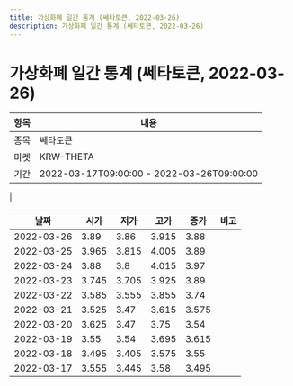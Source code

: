 ```yaml
---
title: 가상화폐 일간 통계 (쎄타토큰, 2022-03-26)
description: 가상화폐 일간 통계 (쎄타토큰, 2022-03-26)
---
```


가상화폐 일간 통계 (쎄타토큰, 2022-03-26)
===

|항목|내용|
|--|--|
|종목|쎄타토큰|
|마켓|KRW-THETA|\i|종류|일 단위 캔들|
|기간|2022-03-17T09:00:00 - 2022-03-26T09:00:00
|

|날짜|시가|저가|고가|종가|비고|
|--|--|--|--|--|--|
|2022-03-26|3.89|3.86|3.915|3.88|    |
|2022-03-25|3.965|3.815|4.005|3.89|    |
|2022-03-24|3.88|3.8|4.015|3.97|    |
|2022-03-23|3.745|3.705|3.925|3.89|    |
|2022-03-22|3.585|3.555|3.855|3.74|    |
|2022-03-21|3.525|3.47|3.615|3.575|    |
|2022-03-20|3.625|3.47|3.75|3.54|    |
|2022-03-19|3.55|3.54|3.695|3.615|    |
|2022-03-18|3.495|3.405|3.575|3.55|    |
|2022-03-17|3.555|3.445|3.58|3.495|    |
